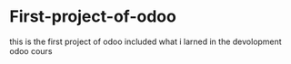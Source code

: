 # First-project-of-odoo
this is the first project of odoo included what i larned in the devolopment odoo cours
